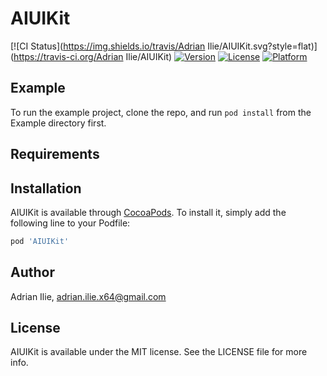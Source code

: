# AIUIKit

[![CI Status](https://img.shields.io/travis/Adrian Ilie/AIUIKit.svg?style=flat)](https://travis-ci.org/Adrian Ilie/AIUIKit)
[![Version](https://img.shields.io/cocoapods/v/AIUIKit.svg?style=flat)](https://cocoapods.org/pods/AIUIKit)
[![License](https://img.shields.io/cocoapods/l/AIUIKit.svg?style=flat)](https://cocoapods.org/pods/AIUIKit)
[![Platform](https://img.shields.io/cocoapods/p/AIUIKit.svg?style=flat)](https://cocoapods.org/pods/AIUIKit)

## Example

To run the example project, clone the repo, and run `pod install` from the Example directory first.

## Requirements

## Installation

AIUIKit is available through [CocoaPods](https://cocoapods.org). To install
it, simply add the following line to your Podfile:

```ruby
pod 'AIUIKit'
```

## Author

Adrian Ilie, adrian.ilie.x64@gmail.com

## License

AIUIKit is available under the MIT license. See the LICENSE file for more info.

